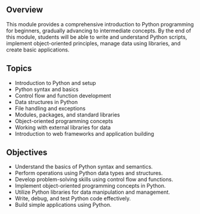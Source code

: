 ## Overview
This module provides a comprehensive introduction to Python programming for beginners, gradually advancing to intermediate concepts. By the end of this module, students will be able to write and understand Python scripts, implement object-oriented principles, manage data using libraries, and create basic applications.

## Topics
- Introduction to Python and setup
- Python syntax and basics
- Control flow and function development
- Data structures in Python
- File handling and exceptions
- Modules, packages, and standard libraries
- Object-oriented programming concepts
- Working with external libraries for data
- Introduction to web frameworks and application building

## Objectives
- Understand the basics of Python syntax and semantics.
- Perform operations using Python data types and structures.
- Develop problem-solving skills using control flow and functions.
- Implement object-oriented programming concepts in Python.
- Utilize Python libraries for data manipulation and management.
- Write, debug, and test Python code effectively.
- Build simple applications using Python.

